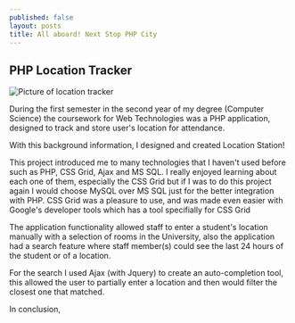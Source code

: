 ```yaml
---
published: false
layout: posts
title: All aboard! Next Stop PHP City
---
```

## PHP Location Tracker

![Picture of location tracker]({{site.baseurl}}//img/LocationStation.png)

During the first semester in the second year of my degree (Computer Science) the coursework for Web Technologies was a PHP application, designed to track and store user's location for attendance.

With this background information, I designed and created Location Station!

This project introduced me to many technologies that I haven't used before such as PHP, CSS Grid, Ajax and MS SQL. I really enjoyed learning about each one of them, especially the CSS Grid but if I was to do this project again I would choose MySQL over MS SQL just for the better integration with PHP. CSS Grid was a pleasure to use, and was made even easier with Google's developer tools which has a tool specifially for CSS Grid

The application functionality allowed staff to enter a student's location manually with a selection of rooms in the University, also the application had a search feature where staff member(s) could see the last 24 hours of the student or of a location.

For the search I used Ajax (with Jquery) to create an auto-completion tool, this allowed the user to partially enter a location and then would filter the closest one that matched.

In conclusion,